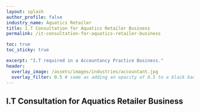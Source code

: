 ```yaml
---
layout: splash 
author_profile: false 
industry_name: Aquatics Retailer
title: I.T Consultation for Aquatics Retailer Business
permalink: /it-consultation-for-aquatics-retailer-business

toc: true
toc_sticky: true

excerpt: "I.T required in a Accountancy Practice Business."
header:
  overlay_image: /assets/images/industries/accountant.jpg
  overlay_filter: 0.5 # same as adding an opacity of 0.5 to a black background
---
```


## I.T Consultation for Aquatics Retailer Business